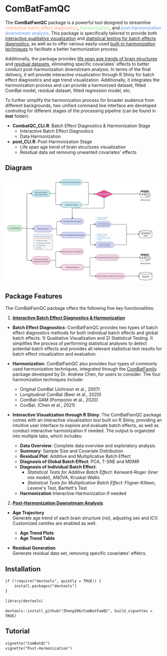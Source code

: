 # ComBatFamQC

The **ComBatFamQC** package is a powerful tool designed to streamline <span style="color:lightsalmon;">interactive batch effect diagnostics</span>, <span style="color:lightgreen;">harmonization</span>, and <span style="color:cornflowerblue;">post-harmonization downstream analysis</span>. This package is specifically tailored to provide both <u>interactive qualitative visualization</u> and <u>statistical testing for batch effects diagnostics</u>, as well as to offer various easily-used <u>built-in harmonization techniques</u> to facilitate a better harmonization process.

Additionally, the package provides <u>life span age trends of brain structures</u> and <u>residual datasets</u>, eliminating specific covariates' effects to better conduct post-harmonization downstream analysis. In terms of the final delivery, it will provide interactive visualization through R Shiny for batch effect diagnostics and age trend visualization. Additionally, it integrates the harmonization process and can provide a harmonized dataset, fitted ComBat model, residual dataset, fitted regression model, etc.

To further simplify the harmonization process for broader audience from different backgrounds, two unified command line interface are developed controling for different stages of the processing pipeline (can be found in **inst** folder):

-   **CombatQC_CLI.R**: Batch Effect Diagnostics & Harmonization Stage
    -  Interactive Batch Effect Diagnostics
    -  Data Harmonization  
-   **post_CLI.R**: Post-Harmonization Stage
    -   Life span age trend of brain structures visualization
    -   Residual data set removing unwanted covariates' effects

## Diagram
![ComBatFamQC Diagram](/figure/QC_diagram.png)

## Package Features

The ComBatFamQC package offers the following five key functionalities:

1. <u>**Interactive Batch Effect Diagnostics & Harmonization**</u>

-   **Batch Effect Diagnostics**: ComBatFamQC provides two types of batch effect diagnostics methods for both individual batch effects and global batch effects: 1) Qualitative Visualization and 2) Statistical Testing. It simplifies the process of performing statistical analyses to detect potential batch effects and provides all relevant statistical test results for batch effect visualization and evaluation.

-   **Harmonization**: ComBatFamQC also provides four types of commonly used harmonization techniques, integrated through the [ComBatFamily](https://github.com/andy1764/ComBatFamily) package developed by Dr. Andrew Chen, for users to consider. The four harmonization techniques include: 
    -   Original ComBat (Johnson et al., 2007)
    -   Longitudinal ComBat (Beer et al., 2020)
    -   ComBat-GAM (Pomponio et al., 2020)
    -   CovBat. (Chen et al., 2021)

-   **Interactive Visualization through R Shiny**: The ComBatFamQC package comes with an interactive visualization tool built on R Shiny, providing an intuitive user interface to explore and evaluate batch effects, as well as conduct interactive harmonization if needed. The output is organized into multiple tabs, which includes:

    -   **Data Overview**: Complete data overview and exploratory analysis
    -   **Summary**: Sample Size and Covariate Distribution
    -   **Residual Plot**: Additive and Multiplicative Batch Effect
    -   **Diagnosis of Global Batch Effect**: PCA, T-SNE and MDMR
    -   **Diagnosis of Individual Batch Effect**:
        -   *Statistical Tests for Additive Batch Effect*: Kenward-Roger (liner mix model), ANOVA, Kruskal-Wallis
        -   *Statistical Tests for Multiplicative Batch Effect*: Fligner-Killeen, Levene's Test, Bartlett's Test
    -   **Harmonization** Interactive Harmonization if needed

2. <u>**Post-Harmonization Downstream Analysis**</u>

-   **Age Trajectory** \
    Generate age trend of each brain structure (roi), adjusting sex and ICV. Customized centiles are enabled as well.
    -  **Age Trend Plots**
    -  **Age Trend Table** 

-   **Residual Generation** \
    Generate residual data set, removing specific covariates' effetcs.


## Installation

```{r}
if (!require("devtools", quietly = TRUE)) {
    install.packages("devtools")   
}

library(devtools)

devtools::install_github("Zheng206/ComBatFamQC", build_vignettes = TRUE)
```

## Tutorial

```{r}
vignette("ComBatQC")
vignette("Post-Harmonization")
```